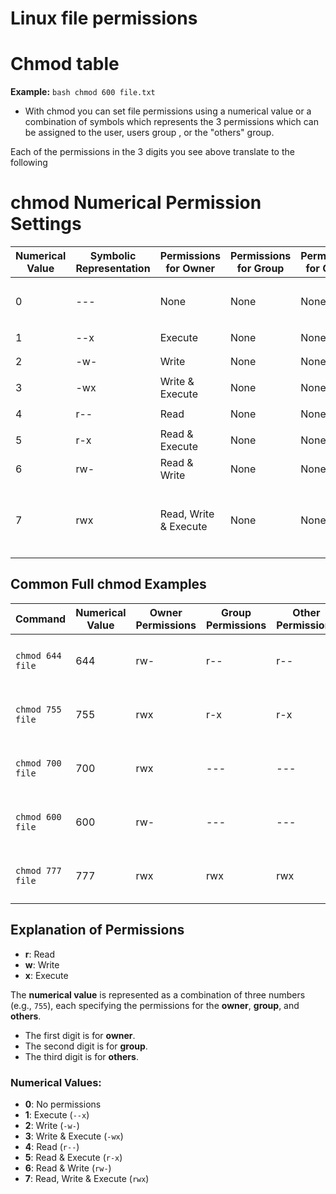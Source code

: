 

# Linux file permissions 


# Chmod table 

**Example:**
    ```bash
    chmod 600 file.txt
    ```

* With chmod you can set file permissions using a numerical value or a combination of symbols which represents the 3 permissions which can be assigned to the user, users group , or the "others" group. 

Each of the permissions in the 3 digits you see above translate to the following 






# chmod Numerical Permission Settings

| Numerical Value | Symbolic Representation | Permissions for Owner | Permissions for Group | Permissions for Others | Example Usage                 |
|-----------------|-------------------------|-----------------------|-----------------------|------------------------|--------------------------------|
| 0               | ---                     | None                  | None                  | None                   | `chmod 000 file` (no access)   |
| 1               | --x                     | Execute               | None                  | None                   | `chmod 100 file`               |
| 2               | -w-                     | Write                 | None                  | None                   | `chmod 200 file`               |
| 3               | -wx                     | Write & Execute       | None                  | None                   | `chmod 300 file`               |
| 4               | r--                     | Read                  | None                  | None                   | `chmod 400 file`               |
| 5               | r-x                     | Read & Execute        | None                  | None                   | `chmod 500 file`               |
| 6               | rw-                     | Read & Write          | None                  | None                   | `chmod 600 file`               |
| 7               | rwx                     | Read, Write & Execute | None                  | None                   | `chmod 700 file` (full access for owner) |

## Common Full chmod Examples

| Command         | Numerical Value | Owner Permissions | Group Permissions | Other Permissions | Description                                      |
|-----------------|-----------------|-------------------|-------------------|-------------------|--------------------------------------------------|
| `chmod 644 file`| 644             | rw-               | r--               | r--               | Owner can read/write, others can read.           |
| `chmod 755 file`| 755             | rwx               | r-x               | r-x               | Owner has full access, others can read/execute.  |
| `chmod 700 file`| 700             | rwx               | ---               | ---               | Owner has full access, others have no access.    |
| `chmod 600 file`| 600             | rw-               | ---               | ---               | Owner can read/write, others have no access.     |
| `chmod 777 file`| 777             | rwx               | rwx               | rwx               | Everyone has full access (read, write, execute). |

## Explanation of Permissions

- **r**: Read
- **w**: Write
- **x**: Execute

The **numerical value** is represented as a combination of three numbers (e.g., `755`), each specifying the permissions for the **owner**, **group**, and **others**.

- The first digit is for **owner**.
- The second digit is for **group**.
- The third digit is for **others**.

### Numerical Values:
- **0**: No permissions
- **1**: Execute (`--x`)
- **2**: Write (`-w-`)
- **3**: Write & Execute (`-wx`)
- **4**: Read (`r--`)
- **5**: Read & Execute (`r-x`)
- **6**: Read & Write (`rw-`)
- **7**: Read, Write & Execute (`rwx`)
